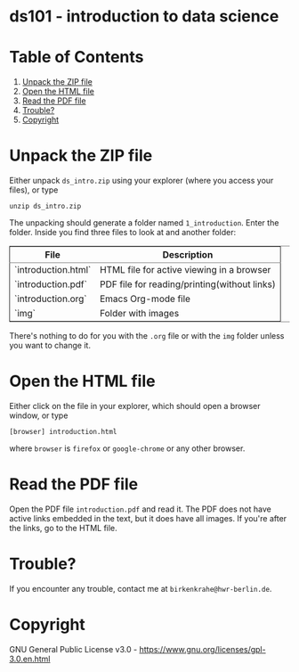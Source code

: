 # ds101 - introduction to data science

# Table of Contents

1.  [Unpack the ZIP file](#org6b81c08)
2.  [Open the HTML file](#org0c1b317)
3.  [Read the PDF file](#org627d70c)
4.  [Trouble?](#org6bb5f00)
5.  [Copyright](#org658ebcf)


<a id="org6b81c08"></a>

# Unpack the ZIP file

Either unpack `ds_intro.zip` using your explorer (where you access
your files), or type

    unzip ds_intro.zip

The unpacking should generate a folder named `1_introduction`. Enter
the folder. Inside you find three files to look at and another folder:

<table border="2" cellspacing="0" cellpadding="6" rules="groups" frame="hsides">


<colgroup>
<col  class="org-left" />

<col  class="org-left" />
</colgroup>
<thead>
<tr>
<th scope="col" class="org-left">File</th>
<th scope="col" class="org-left">Description</th>
</tr>
</thead>

<tbody>
<tr>
<td class="org-left">`introduction.html`</td>
<td class="org-left">HTML file for active viewing in a browser</td>
</tr>


<tr>
<td class="org-left">`introduction.pdf`</td>
<td class="org-left">PDF file for reading/printing(without links)</td>
</tr>


<tr>
<td class="org-left">`introduction.org`</td>
<td class="org-left">Emacs Org-mode file</td>
</tr>


<tr>
<td class="org-left">`img`</td>
<td class="org-left">Folder with images</td>
</tr>
</tbody>
</table>

There's nothing to do for you with the `.org` file or with the `img`
folder unless you want to change it.


<a id="org0c1b317"></a>

# Open the HTML file

Either click on the file in your explorer, which should open a browser window, or type

    [browser] introduction.html

where `browser` is `firefox` or `google-chrome` or any other
browser.


<a id="org627d70c"></a>

# Read the PDF file

Open the PDF file `introduction.pdf` and read it. The PDF does not
have active links embedded in the text, but it does have all
images. If you're after the links, go to the HTML file.


<a id="org6bb5f00"></a>

# Trouble?

If you encounter any trouble, contact me at `birkenkrahe@hwr-berlin.de`.


<a id="org658ebcf"></a>

# Copyright

GNU General Public License v3.0 -
<https://www.gnu.org/licenses/gpl-3.0.en.html>


